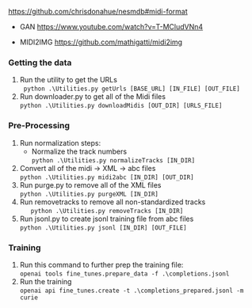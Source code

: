 https://github.com/chrisdonahue/nesmdb#midi-format

- GAN
https://www.youtube.com/watch?v=T-MCludVNn4

- MIDI2IMG
https://github.com/mathigatti/midi2img

### Getting the data

1. Run the utility to get the URLs      
` 
    python .\Utilities.py getUrls [BASE_URL] [IN_FILE] [OUT_FILE]
`   
2. Run downloader.py to get all of the Midi files   
`
    python .\Utilities.py downloadMidis [OUT_DIR] [URLS_FILE]
`   

### Pre-Processing

1. Run normalization steps:
    - Normalize the track numbers   
    `
        python .\Utilities.py normalizeTracks [IN_DIR]
    `   
2. Convert all of the midi -> XML -> abc files      
    `
        python .\Utilities.py midi2abc [IN_DIR] [OUT_DIR]
    `   
3. Run purge.py to remove all of the XML files      
    `
        python .\Utilities.py purgeXML [IN_DIR]
    `   
4. Run removetracks to remove all non-standardized tracks          
    `   
        python .\Utilities.py removeTracks [IN_DIR]
    `
5. Run jsonl.py to create jsonl training file from abc files    
    `
        python .\Utilities.py jsonl [IN_DIR] [OUT_FILE]
    `

### Training

1. Run this command to further prep the training file:     
`
    openai tools fine_tunes.prepare_data -f .\completions.jsonl 
`
2. Run the training     
`
    openai api fine_tunes.create -t .\completions_prepared.jsonl -m curie
`